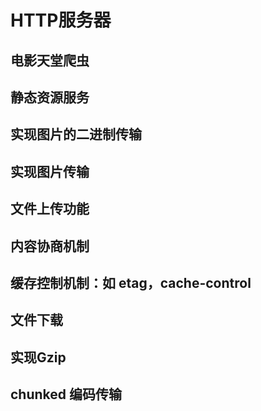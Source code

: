 # HTTP服务器

## 电影天堂爬虫
## 静态资源服务
## 实现图片的二进制传输
## 实现图片传输
## 文件上传功能
## 内容协商机制
## 缓存控制机制：如 etag，cache-control
## 文件下载
## 实现Gzip
## chunked 编码传输